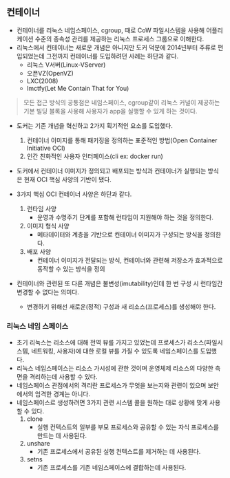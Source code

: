 ## 컨테이너

- 컨테이너를 리눅스 네임스페이스, cgroup, 때로 CoW 파일시스템을 사용해 어플리케이션 수준의 종속성 관리를 제공하는 리눅스 프로세스 그룹으로 이해한다.
- 리눅스에서 컨테이너는 새로운 개념은 아니지만 도커 덕분에 2014년부터 주류로 편입되었는데 그전까지 컨테이너를 도입하려던 사례는 하단과 같다.
  - 리눅스 V서버(Linux-VServer)
  - 오픈VZ(OpenVZ)
  - LXC(2008)
  - lmctfy(Let Me Contain That for You)

> 모든 접근 방식의 공통점은 네임스페이스, cgroup같이 리눅스 커널이 제공하는 기본 빌딩 블록을 사용해 사용자가 app을 실행할 수 있게 하는 것이다.

- 도커는 기존 개념을 혁신하고 2가지 획기적인 요소를 도입했다.
    1. 컨테이너 이미지를 통해 패키징을 정의하는 표준적인 방법(Open Container Initiative OCI)
    2. 인간 친화적인 사용자 인터페이스(cli ex: docker run)
- 도커에서 컨테이너 이미지가 정의되고 배포되는 방식과 컨테이너가 실행되는 방식은 현재 OCI 핵심 사양의 기반이 됐다.
- 3가지 핵심 OCI 컨테이너 사양은 하단과 같다.
    1. 런타임 사양
       - 운영과 수명주기 단계를 포함해 런타임이 지원해야 하는 것을 정의한다.
    2. 이미지 형식 사양 
       - 메타데이터와 계층을 기반으로 컨테이너 이미지가 구성되는 방식을 정의한다.
    3. 배포 사양
       - 컨테이너 이미지가 전달되는 방식, 컨테이너와 관련해 저장소가 효과적으로 동작할 수 있는 방식을 정의

- 컨테이너와 관련된 또 다른 개념은 불변성(imutability)인데 한 번 구성 시 런타임간 변경할 수 없다는 의미다.
  - 변경하기 위해선 새로운(정적) 구성과 새 리소스(프로세스)를 생성해야 한다.

### 리눅스 네임 스페이스

- 초기 리눅스는 리소스에 대해 전역 뷰를 가지고 있었는데 프로세스가 리소스(파일시스템, 네트워킹, 사용자)에 대한 로컬 뷰를 가질 수 있도록 네임스페이스를 도입했다.
- 리눅스 네임스페이스는 리소스 가시성에 관한 것이며 운영체제 리소스의 다양한 측면을 격리하는데 사용할 수 있다.
- 네임스페이스 관점에서의 격리란 프로세스가 무엇을 보는지와 관련이 있으며 보안에서의 엄격한 경계는 아니다.
- 네임스페이스르 생성하려면 3가지 관련 시스템 콜을 원하는 대로 상황에 맞게 사용할 수 있다.
    1. clone
        - 실행 컨텍스트의 일부를 부모 프로세스와 공유할 수 있는 자식 프로세스를 만드는 데 사용된다.
    2. unshare
        - 기존 프로세스에서 공유된 실행 컨텍스트를 제거하는 데 사용된다.
    3. setns
        - 기존 프로세스를 기존 네임스페이스에 결합하는데 사용된다.